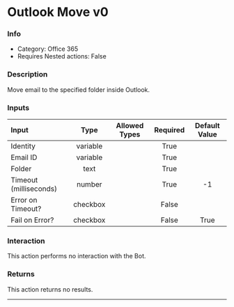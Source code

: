 # Outlook Move v0

### Info

- Category: Office 365
- Requires Nested actions: False


### Description
Move email to the specified folder inside Outlook.


### Inputs

| Input | Type | Allowed Types | Required |  Default Value |
| :--- | :---: | :---: | :---: | :---: |
| Identity | variable |  | True |  |
| Email ID | variable |  | True |  |
| Folder | text |  | True |  |
| Timeout (milliseconds) | number |  | True | -1 |
| Error on Timeout? | checkbox |  | False |  |
| Fail on Error? | checkbox |  | False | True |


### Interaction
This action performs no interaction with the Bot.

### Returns
This action returns no results.

---